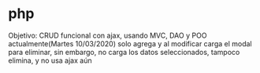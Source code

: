 # php
Objetivo: CRUD funcional con ajax, usando MVC, DAO y POO
actualmente(Martes 10/03/2020) solo agrega y al modificar carga el modal para eliminar,
sin embargo, no carga los datos seleccionados, tampoco elimina, y no usa ajax aún
